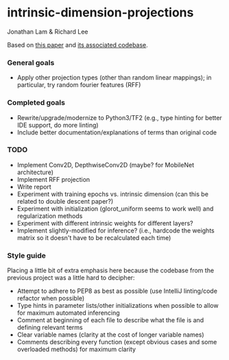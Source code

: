 # intrinsic-dimension-projections
Jonathan Lam & Richard Lee

Based on [this paper][1] and [its associated codebase][2].

### General goals
- Apply other projection types (other than random linear mappings); in particular, try random fourier features (RFF)

### Completed goals
- Rewrite/upgrade/modernize to Python3/TF2 (e.g., type hinting for better IDE support, do more linting)
- Include better documentation/explanations of terms than original code

### TODO
- Implement Conv2D, DepthwiseConv2D (maybe? for MobileNet architecture)
- Implement RFF projection
- Write report
- Experiment with training epochs vs. intrinsic dimension (can this be related to double descent paper?)
- Experiment with initialization (glorot_uniform seems to work well) and regularization methods
- Experiment with different intrinsic weights for different layers?
- Implement slightly-modified for inference? (i.e., hardcode the weights matrix so it doesn't have to be recalculated each time)

### Style guide
Placing a little bit of extra emphasis here because the codebase from the previous project was a little hard to decipher:
- Attempt to adhere to PEP8 as best as possible (use IntelliJ linting/code refactor when possible)
- Type hints in parameter lists/other initializations when possible to allow for maximum automated inferencing
- Comment at beginning of each file to describe what the file is and defining relevant terms
- Clear variable names (clarity at the cost of longer variable names)
- Comments describing every function (except obvious cases and some overloaded methods) for maximum clarity

[1]: https://arxiv.org/abs/1804.08838
[2]: https://github.com/uber-research/intrinsic-dimension
